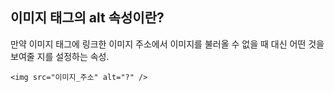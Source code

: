 ## 이미지 태그의 alt 속성이란?

만약 이미지 태그에 링크한 이미지 주소에서 이미지를 불러올 수 없을 때 대신 어떤 것을 보여줄 지를 설정하는 속성.

```
<img src="이미지_주소" alt="?" />
```
